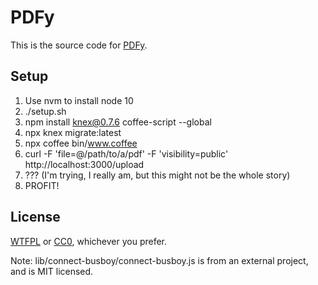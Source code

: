 # PDFy

This is the source code for [PDFy](https://pdf.yt/).

## Setup

1. Use nvm to install node 10
2. ./setup.sh
3. npm install knex@0.7.6 coffee-script --global
4. npx knex migrate:latest
5. npx coffee bin/www.coffee
6. curl -F 'file=@/path/to/a/pdf' -F 'visibility=public' http://localhost:3000/upload
7. ??? (I'm trying, I really am, but this might not be the whole story)
8. PROFIT!

## License

[WTFPL](http://www.wtfpl.net/txt/copying/) or [CC0](https://creativecommons.org/publicdomain/zero/1.0/), whichever you prefer.

Note: lib/connect-busboy/connect-busboy.js is from an external project, and is MIT licensed.